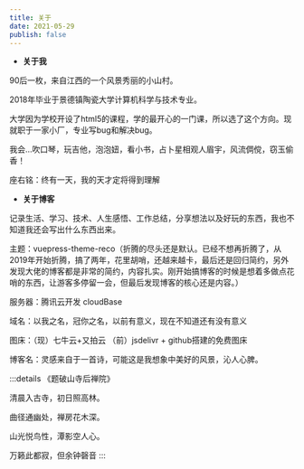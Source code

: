 ```yaml
---
title: 关于
date: 2021-05-29
publish: false
---
```

* **关于我**

90后一枚，来自江西的一个风景秀丽的小山村。

2018年毕业于景德镇陶瓷大学计算机科学与技术专业。

大学因为学校开设了html5的课程，学的最开心的一门课，所以选了这个方向。现就职于一家小厂，专业写bug和解决bug。

我会…吹口琴，玩吉他，泡泡妞，看小书，占卜星相观人眉宇，风流倜傥，窃玉偷香！

座右铭：终有一天，我的天才定将得到理解

* **关于博客**

记录生活、学习、技术、人生感悟、工作总结，分享想法以及好玩的东西，我也不知道我还会写出什么东西出来。

主题：vuepress-theme-reco（折腾的尽头还是默认。已经不想再折腾了，从2019年开始折腾，搞了两年，花里胡哨，还越来越卡，最后还是回归简约，另外发现大佬的博客都是非常的简约，内容扎实。刚开始搞博客的时候是想着多做点花哨的东西，让游客多停留一会，但最后发现博客的核心还是内容。）

服务器：腾讯云开发 cloudBase

域名：以我之名，冠你之名，以前有意义，现在不知道还有没有意义

图床：（现）七牛云+又拍云 （前）jsdelivr + github搭建的免费图床

博客名：灵感来自于一首诗，可能这是我想象中美好的风景，沁人心脾。

:::details
《题破山寺后禅院》

清晨入古寺，初日照高林。

曲径通幽处，禅房花木深。

山光悦鸟性，潭影空人心。

万籁此都寂，但余钟磬音
:::